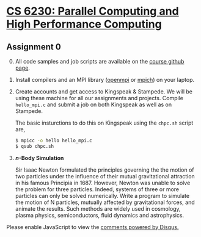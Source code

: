 # [CS 6230: Parallel Computing and High Performance Computing](/teaching/spring2015.html)

## Assignment 0 

0. All code samples and job scripts are available on the [course github page](https://github.com/hsundar/CS6230). 
1. Install compilers and an MPI library ([openmpi](http://www.open-mpi.org/software/ompi/v1.8/) or [mpich](http://www.mpich.org/downloads/)) on your laptop.
2. Create accounts and get access to Kingspeak & Stampede. We will be using these machine for all our assignments and projects. Compile `hello_mpi.c` and submit a job on both Kingspeak as well as on Stampede. 

	The basic insturctions to do this on Kingspeak using the `chpc.sh` script are,

	```bash
	$ mpicc -o hello hello_mpi.c
	$ qsub chpc.sh
	```

3.  **$n$-Body Simulation** 

	Sir Isaac Newton formulated the principles governing the the motion of two particles under the influence of their mutual gravitational attraction in his famous Principia in 1687. However, Newton was unable to solve the problem for three particles. Indeed, systems of three or more particles can only be solved numerically. Write a program to simulate the motion of N particles, mutually affected by gravitational forces, and animate the results. Such methods are widely used in cosmology, plasma physics, semiconductors, fluid dynamics and astrophysics.

	

<div id="disqus_thread"></div>
<script type="text/javascript">
/* * * CONFIGURATION VARIABLES: EDIT BEFORE PASTING INTO YOUR WEBPAGE * * */
var disqus_shortname = 'cs6230'; // required: replace example with your forum shortname

/* * * DON'T EDIT BELOW THIS LINE * * */
(function() {
    var dsq = document.createElement('script'); dsq.type = 'text/javascript'; dsq.async = true;
    dsq.src = '//' + disqus_shortname + '.disqus.com/embed.js';
    (document.getElementsByTagName('head')[0] || document.getElementsByTagName('body')[0]).appendChild(dsq);
})();
</script>
<noscript>Please enable JavaScript to view the <a href="https://disqus.com/?ref_noscript">comments powered by Disqus.</a></noscript>
    